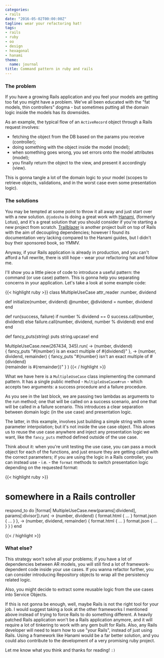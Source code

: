 ```yaml
---
categories:
- rails
date: "2016-05-02T00:00:00Z"
tagline: wear your refactoring hat!
tags:
- rails
- ruby
- oo
- design
- hexagonal
- hanami
theme:
  name: journal
title: Command pattern in ruby and rails
---
```



### The problem

If you have a growing Rails application and you feel your models are getting too
fat you might have a problem. We've all been educated with the "fat models, thin
controllers" dogma - but sometimes putting all the domain logic inside the
models has its downsides.

As an example, the typical flow of an `ActiveRecord` object through a Rails
request involves:

* fetching the object from the DB based on the params you receive (controller);
* doing something with the object inside the model (model);
* when something goes wrong, you set errors onto the model attributes (model);
* you finally return the object to the view, and present it accordingly (view).

This is gonna tangle a lot of the domain logic to your model (scopes to
retrieve objects, validations, and in the worst case even some presentation
logic).

### The solutions

You may be tempted at some point to throw it all away and just start over with a
new solution. `@jodosha` is doing a great work with
[Hanami](https://github.com/hanami/hanami), (formerly Lotus), and it's a great
solution that you should consider if you're starting a new project from scratch.
[Trailblazer](https://github.com/apotonick/trailblazer) is another project built
on top of Rails with the aim of decoupling dependencies; however I found its
documentation very lacking compared to the Hanami guides, but I didn't buy their
sponsored book, so YMMV.

Anyway, if your Rails application is already in production, and you can't afford
a full rewrite, there is still hope - wear your refactoring hat and follow me.

I'll show you a little piece of code to introduce a useful pattern:
the command (or use case) pattern. This is gonna help you separating concerns
in your application. Let's take a look at some example code:

{{< highlight ruby >}}
class MultipleUseCase
  attr_reader :number, dividend

  def initialize(number, dividend)
    @number, @dividend = number, dividend
  end

  def run(success, failure)
    if number % dividend == 0
      success.call(number, dividend)
    else
      failure.call(number, dividend, number % dividend)
    end
  end
end

def fancy_puts(string)
  puts string.upcase!
end

MultipleUseCase.new(267434, 345).run(
  -> (number, dividend)            
      { fancy_puts "#{number} is an exact multiple of #{dividend}" },
  -> (number, dividend, remainder)
      { fancy_puts "#{number} isn't an exact multiple of #{dividend}\
                   (remainder is #{remainder})" }
)
{{< / highlight >}}

What we have here is a `MultipleUseCase` class implementing the command pattern.
It has a single public method - `MultipleUseCase#run` - which accepts two
arguments: a success procedure and a failure procedure.

As you see in the last block, we are passing two lambdas as arguments to the
run method; one that will be called on a success scenario, and one that will be
called in a failure scenario. This introduces a clear separation between
domain logic (in the use case) and presentation logic.

The latter, in this example, involves just building a simple string with some
parameter interpolation; but it's not inside the use case object. This allows us
to reuse the use case anywhere and inject any presentation logic we want, like
the `fancy_puts` method defined outside of the use case.

Think about it: when you're unit testing the use case, you can pass a mock
object for each of the functions, and just ensure they are getting called with
the correct parameters; if you are using the logic in a Rails controller, you
can instead use - i.e. - the `format` methods to switch presentation logic
depending on the requested format:

{{< highlight ruby >}}
# somewhere in a Rails controller

respond_to do |format|
  MultipleUseCase.new(params[:dividend], params[:divisor]).run(
    -> (number, dividend) {
      format.html { ... }
      format.json { ... }
    },
    -> (number, dividend, remainder) {
      format.html { ... }
      format.json { ... }
    }
  )
end

{{< / highlight >}}

### What else?

This strategy won't solve all your problems; if you have a lot of dependencies
between AR models, you will still find a lot of framework-dependent code inside
your use cases. If you wanna refactor further, you can consider introducing
Repository objects to wrap all the persistency related logic.

Also, you might decide to extract some reusable logic from the use cases into
Service Objects.

If this is not gonna be enough, well, maybe Rails is not the right tool for your
job. I would suggest taking a look at the other frameworks I mentioned above
instead of trying to force Rails to do something different. A heavily patched
Rails application won't be a Rails application anymore, and it will require a
lot of tinkering to work with any gem built for Rails. Also, any Rails developer
will need to learn how to use "your Rails", instead of just using Rails.
Using a framework like Hanami would be a far better solution, and you could
also contribute to the development of a very promising ruby project.

Let me know what you think and thanks for reading! `:)`
